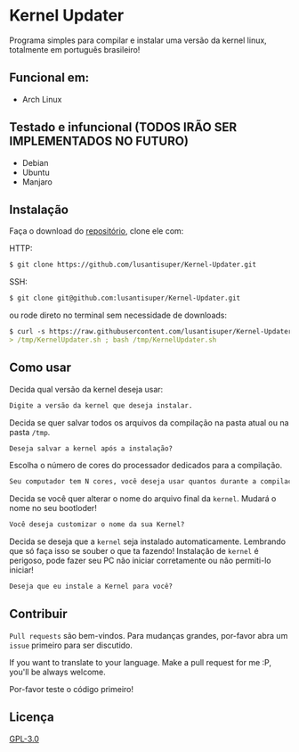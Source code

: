 # Kernel Updater

Programa simples para compilar e instalar uma versão da kernel linux, totalmente em português brasileiro!

## Funcional em:
- Arch Linux

## Testado e infuncional (TODOS IRÃO SER IMPLEMENTADOS NO FUTURO)
- Debian
- Ubuntu
- Manjaro

## Instalação

Faça o download do [repositório](https://github.com/lusantisuper/Kernel-Updater/archive/master.zip), clone ele com:

HTTP:
```md
$ git clone https://github.com/lusantisuper/Kernel-Updater.git
```

SSH:
```md
$ git clone git@github.com:lusantisuper/Kernel-Updater.git
```
ou rode direto no terminal sem necessidade de downloads:
```md
$ curl -s https://raw.githubusercontent.com/lusantisuper/Kernel-Updater/master/KernelUpdater.sh\
> /tmp/KernelUpdater.sh ; bash /tmp/KernelUpdater.sh
```

## Como usar

Decida qual versão da kernel deseja usar:
```md
Digite a versão da kernel que deseja instalar.
```

Decida se quer salvar todos os arquivos da compilação na pasta atual ou na pasta ```/tmp```.
```md
Deseja salvar a kernel após a instalação?
```

Escolha o número de cores do processador dedicados para a compilação.
```md
Seu computador tem N cores, você deseja usar quantos durante a compilação?
```

Decida se você quer alterar o nome do arquivo final da ```kernel```. Mudará o nome no seu bootloder!
```md
Você deseja customizar o nome da sua Kernel?
```

Decida se deseja que a ```kernel``` seja instalado automaticamente. Lembrando que só faça isso se souber o que ta fazendo! Instalação de ```kernel``` é perigoso, pode fazer seu PC não iniciar corretamente ou não permiti-lo iniciar!
```md
Deseja que eu instale a Kernel para você?
```


## Contribuir
```Pull requests``` são bem-vindos. Para mudanças grandes, por-favor abra um ```issue``` primeiro para ser discutido.


If you want to translate to your language. Make a pull request for me :P, you'll be always welcome.

Por-favor teste o código primeiro!

## Licença
[GPL-3.0](https://choosealicense.com/licenses/gpl-3.0/)
